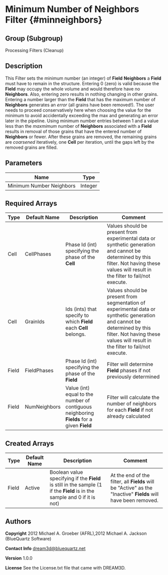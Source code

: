 Minimum Number of Neighbors Filter {#minneighbors}
======

## Group (Subgroup) ##
Processing Filters (Cleanup)

## Description ##
This Filter sets the minimum number (an integer) of __Field__ __Neighbors__ a **Field** must have to remain in the structure. Entering 0 (zero) is valid because the **Field** may occupy the whole volume and would therefore have no __Neighbors__. Also, entering zero results in nothing changing in other grains.
Entering a number larger than the **Field** that has the maximum number of __Neighbors__ generates an _error_ (all grains have been removed!). The user needs to proceed conservatively here when choosing the value for the minimum to avoid accidentally exceeding the max and generating an error later in the pipeline.
Using minimum number entries between 1 and a value less than the _maxmimum_ number of __Neighbors__ associated with a **Field** results in removal of those grains that have the entered number of __Neighbors__ or fewer. After these grains are removed, the remaining grains are _coarsened_ iteratively, one **Cell** per iteration, until the gaps left by the removed grains are filled.

## Parameters ##

| Name | Type |
|------|------|
| Minimum Number Neighbors | Integer |

## Required Arrays ##

| Type | Default Name | Description | Comment |
|------|--------------|-------------|---------|
| Cell | CellPhases | Phase Id (int) specifying the phase of the **Cell** | Values should be present from experimental data or synthetic generation and cannot be determined by this filter. Not having these values will result in the filter to fail/not execute. |
| Cell | GrainIds | Ids (ints) that specify to which **Field** each **Cell** belongs. | Values should be present from segmentation of experimental data or synthetic generation and cannot be determined by this filter. Not having these values will result in the filter to fail/not execute. |
| Field | FieldPhases | Phase Id (int) specifying the phase of the **Field** | Filter will determine **Field** phases if not previously determined |
| Field | NumNeighbors | Value (int) equal to the number of contiguous neighboring **Fields** for a given **Field** | Filter will calculate the number of neighbors for each **Field** if not already calculated |

## Created Arrays ##

| Type | Default Name | Description | Comment |
|------|--------------|-------------|---------|
| Field | Active | Boolean value specifying if the **Field** is still in the sample (1 if the **Field** is in the sample and 0 if it is not) | At the end of the filter, all **Fields** will be "Active" as the "Inactive" **Fields** will have been removed.  |

## Authors ##

**Copyright** 2012 Michael A. Groeber (AFRL),2012 Michael A. Jackson (BlueQuartz Software)

**Contact Info** dream3d@bluequartz.net

**Version** 1.0.0

**License**  See the License.txt file that came with DREAM3D.



